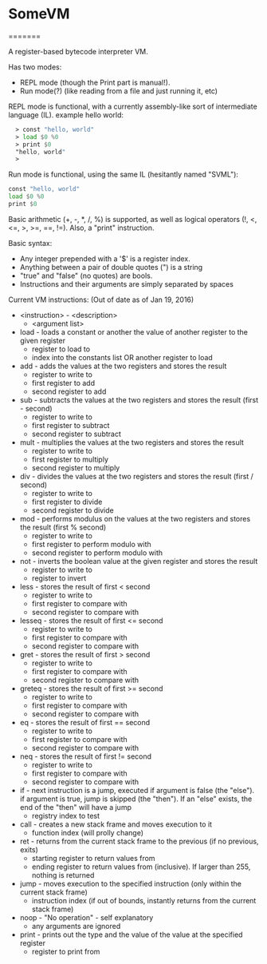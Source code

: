# SomeVM
=======

A register-based bytecode interpreter VM.

Has two modes:
  * REPL mode (though the Print part is manual!).
  * Run mode(?) (like reading from a file and just running it, etc)

REPL mode is functional, with a currently assembly-like sort of intermediate language (IL).
example hello world:
```asm
  > const "hello, world"
  > load $0 %0
  > print $0
  "hello, world"
  > 
```

Run mode is functional, using the same IL (hesitantly named "SVML"):
```asm
const "hello, world"
load $0 %0
print $0
```

Basic arithmetic (+, -, *, /, %) is supported, as well as logical operators (!, <, <=, >, >=, ==, !=).
Also, a "print" instruction.

Basic syntax:
* Any integer prepended with a '$' is a register index.
* Anything between a pair of double quotes (") is a string
* "true" and "false" (no quotes) are bools.
* Instructions and their arguments are simply separated by spaces

Current VM instructions: (Out of date as of Jan 19, 2016)
* \<instruction\> - \<description\>
  * \<argument list\>
* load - loads a constant or another the value of another register to the given register
  * register to load to
  * index into the constants list OR another register to load
* add - adds the values at the two registers and stores the result
  * register to write to
  * first register to add
  * second register to add
* sub - subtracts the values at the two registers and stores the result (first - second)
  * register to write to
  * first register to subtract
  * second register to subtract
* mult - multiplies the values at the two registers and stores the result
  * register to write to
  * first register to multiply
  * second register to multiply
* div - divides the values at the two registers and stores the result (first / second)
  * register to write to
  * first register to divide
  * second register to divide
* mod - performs modulus on the values at the two registers and stores the result (first % second)
  * register to write to
  * first register to perform modulo with
  * second register to perform modulo with
* not - inverts the boolean value at the given register and stores the result
  * register to write to
  * register to invert
* less - stores the result of first < second
  * register to write to
  * first register to compare with
  * second register to compare with
* lesseq - stores the result of first <= second
  * register to write to
  * first register to compare with
  * second register to compare with
* gret - stores the result of first > second
  * register to write to
  * first register to compare with
  * second register to compare with
* greteq - stores the result of first >= second
  * register to write to
  * first register to compare with
  * second register to compare with
* eq - stores the result of first == second
  * register to write to
  * first register to compare with
  * second register to compare with
* neq - stores the result of first != second
  * register to write to
  * first register to compare with
  * second register to compare with
* if - next instruction is a jump, executed if argument is false (the "else"). if argument is true, jump is skipped (the "then"). If an "else" exists, the end of the "then" will have a jump
  * registry index to test
* call - creates a new stack frame and moves execution to it
  * function index (will prolly change)
* ret - returns from the current stack frame to the previous (if no previous, exits)
  * starting register to return values from
  * ending register to return values from (inclusive). If larger than 255, nothing is returned
* jump - moves execution to the specified instruction (only within the current stack frame)
  * instruction index (if out of bounds, instantly returns from the current stack frame)
* noop - "No operation" - self explanatory
  * any arguments are ignored
* print - prints out the type and the value of the value at the specified register
  * register to print from
